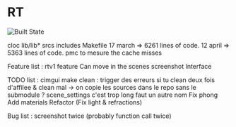 # RT
![Built State](https://travis-ci.com/nihuynh/RT.svg?token=vdGRtMdF2caTTxqJPaok&branch=master)

cloc lib/lib* srcs includes Makefile
17 march => 6261 lines of code.
12 april => 5363 lines of code.
pmc to mesure the cache misses

Feature list :
rtv1 feature
Can move in the scenes
screenshot
Interface

TODO list :
cimgui make clean : trigger des erreurs si tu clean deux fois d'affilee & clean mal
-> on copie les sources dans le repo sans le submodule ?
scene_settings c'est trop long faut un autre nom
Fix phong
Add materials
Refactor (Fix light & refractions)

Bug list :
screenshot twice (probably function call twice)
